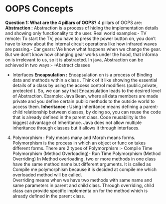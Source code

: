 # OOPS Concepts

**Question 1: What are the 4 pillars of OOPS?**
4 pillars of OOPS are:
**Abstraction :** Abstraction is a process of hiding the implementation details and showing only functionality to the user.
Real world examples:- TV remote: To start the TV, you have to press the power button on, you don’t have to know about the internal circuit operations like how infrared waves are passing.- Car gears: We know what happens when we change the gear. But we don’t know how changing gear works under the hood, that informa on is irrelevant to us, so it is abstracted.
In java, Abstraction can be achieved in two ways:- 
-Abstract classes
- Interfaces
**Encapsulation :** Encapsulation on is a process of Binding data and methods within a class . Think of it like showing the essential details of a class by using the access control modifiers (public,private, protected ). So, we can say that Encapsulation leads to the desired level of Abstraction.
Example:
Java Bean, where all data members are made private and you define certain public methods to the outside world to access them.
**Inheritance :** Using inheritance means defining a parent-child relationship between classes, by doing so, you can reuse the code that is already defined in the parent class. Code reusability is the biggest advantage of Inheritance.
 Java does not allow multiple inheritance through classes but it allows it through interfaces.
 4. Polymorphism : Poly means many and Morph means forms.
 Polymorphism is the process in which an object or func on
 takes different forms.
There are 2 types of Polymorphism :-
Compile Time Polymorphism (Method Overloading)-
Run Time Polymorphism (Method Overriding)
 In Method overloading, two or more methods in one class have
 the same method name but different arguments. It is called as Compile
 me polymorphism because it is decided at compile me which
 overloaded method will be called.      
Overriding means when we have two methods with same name and
 same parameters in parent and child class. Through overriding, child
 class can provide specific implementa on for the method which is
 already defined in the parent class.




